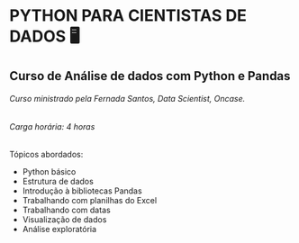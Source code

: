 # PYTHON PARA CIENTISTAS DE DADOS :desktop_computer:



## Curso de Análise de dados com Python e Pandas

###### Curso ministrado pela Fernada Santos, Data Scientist, Oncase.

###### Carga horária: 4 horas

Tópicos abordados:

* Python básico
* Estrutura de dados
* Introdução à bibliotecas Pandas
* Trabalhando com planilhas do Excel
* Trabalhando com datas
* Visualização de dados
* Análise exploratória 

  

